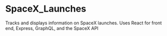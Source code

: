 # SpaceX_Launches
Tracks and displays information on SpaceX launches.  Uses React for front end, Express, GraphQL, and the SpaceX API
